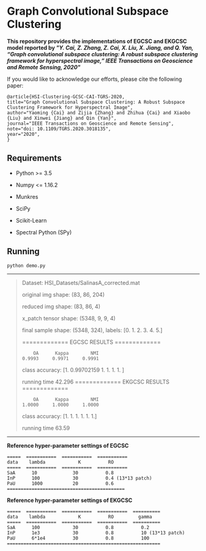 # Graph Convolutional Subspace Clustering

**This repository provides the implementations of EGCSC and EKGCSC model reported by *"Y. Cai, Z. Zhang, Z. Cai, X. Liu, X. Jiang, and Q. Yan, “Graph convolutional subspace clustering: A robust subspace clustering framework
for hyperspectral image,” IEEE Transactions on Geoscience and Remote Sensing, 2020"***


If you would like to acknowledge our efforts, please cite the following paper:

    @article{HSI-Clustering-GCSC-CAI-TGRS-2020,
	title="Graph Convolutional Subspace Clustering: A Robust Subspace Clustering Framework for Hyperspectral Image",
	author="Yaoming {Cai} and Zijia {Zhang} and Zhihua {Cai} and Xiaobo {Liu} and Xinwei {Jiang} and Qin {Yan}",
	journal="IEEE Transactions on Geoscience and Remote Sensing",
	note="doi: 10.1109/TGRS.2020.3018135",
	year="2020",
    }


## Requirements ##

- Python >= 3.5

- Numpy <= 1.16.2

- Munkres 

- SciPy

- Scikit-Learn

- Spectral Python (SPy)


## Running ##

    python demo.py

--------------------------
> Dataset:  HSI\_Datasets/SalinasA_corrected.mat
> 
> original img shape:  (83, 86, 204)
> 
> reduced img shape:  (83, 86, 4)
> 
> x_patch tensor shape:  (5348, 9, 9, 4)
> 
> final sample shape: (5348, 324), labels: [0. 1. 2. 3. 4. 5.]
> 
>  ============= EGCSC RESULTS =============
> 
>         OA      Kappa        NMI
>     0.9993     0.9971     0.9991
> class accuracy: [1.         0.99702159 1.         1.         1.         1.        ]
> 
> running time 42.296
> ============= EKGCSC RESULTS =============
> 
>         OA      Kappa        NMI
>     1.0000     1.0000     1.0000
> class accuracy: [1. 1. 1. 1. 1. 1.]
> 
> running time 63.59


--------------------------------------------------------------
**Reference hyper-parameter settings of EGCSC**

    =====  ===========  ===========  ===========
    data    lambda            K          RO
    =====  ===========  ===========  ===========
    SaA      10             30          0.8
    InP      100            30          0.4 (13*13 patch)
    PaU      1000           20          0.6
    ===========================================

**Reference hyper-parameter settings of EKGCSC**

    =====  ===========  ===========  ===========  ==========
    data    lambda            K          RO         gamma
    =====  ===========  ===========  ===========  ==========
    SaA      100            30          0.8          0.2
    InP      1e3            30          0.8          10 (13*13 patch)
    PaU      6*1e4          30          0.8          100
    ========================================================